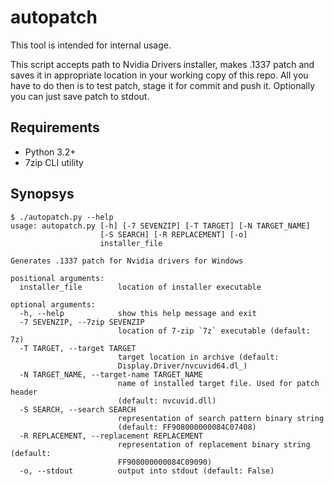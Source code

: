 autopatch
=========

This tool is intended for internal usage.

This script accepts path to Nvidia Drivers installer, makes .1337 patch and saves it in appropriate location in your working copy of this repo. All you have to do then is to test patch, stage it for commit and push it. Optionally you can just save patch to stdout.

## Requirements

* Python 3.2+
* 7zip CLI utility

## Synopsys

```
$ ./autopatch.py --help
usage: autopatch.py [-h] [-7 SEVENZIP] [-T TARGET] [-N TARGET_NAME]
                    [-S SEARCH] [-R REPLACEMENT] [-o]
                    installer_file

Generates .1337 patch for Nvidia drivers for Windows

positional arguments:
  installer_file        location of installer executable

optional arguments:
  -h, --help            show this help message and exit
  -7 SEVENZIP, --7zip SEVENZIP
                        location of 7-zip `7z` executable (default: 7z)
  -T TARGET, --target TARGET
                        target location in archive (default:
                        Display.Driver/nvcuvid64.dl_)
  -N TARGET_NAME, --target-name TARGET_NAME
                        name of installed target file. Used for patch header
                        (default: nvcuvid.dll)
  -S SEARCH, --search SEARCH
                        representation of search pattern binary string
                        (default: FF908000000084C07408)
  -R REPLACEMENT, --replacement REPLACEMENT
                        representation of replacement binary string (default:
                        FF908000000084C09090)
  -o, --stdout          output into stdout (default: False)
```
